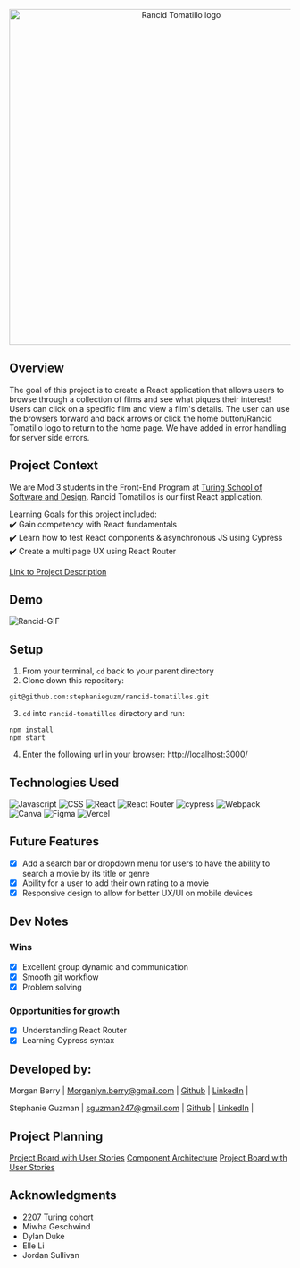 <p align="center">
<img width='600' alt='Rancid Tomatillo logo' src='https://user-images.githubusercontent.com/102934145/197621931-ded88980-4f88-4bb1-84e4-be58c42da9ac.png'>
</p>

## Overview
The goal of this project is to create a React application that allows users to browse through a collection of films and see what piques their interest!  Users can click on a specific film and view a film's details.  The user can use the browsers forward and back arrows or click the home button/Rancid Tomatillo logo to return to the home page.  We have added in error handling for server side errors.

## Project Context
We are Mod 3 students in the Front-End Program at [Turing School of Software and Design](https://frontend.turing.edu/). Rancid Tomatillos is our first React application.

Learning Goals for this project included:      
✔️ Gain competency with React fundamentals      
✔️ Learn how to test React components & asynchronous JS using Cypress <br>
✔️ Create a multi page UX using React Router 

[Link to Project Description](https://frontend.turing.edu/projects/module-3/rancid-tomatillos-v3.html)

## Demo
![Rancid-GIF](https://user-images.githubusercontent.com/102934145/197630398-8886b036-35c8-4702-9972-b2617900b4d5.gif)

## Setup
1. From your terminal, `cd` back to your parent directory
2. Clone down this repository:
  ```
  git@github.com:stephanieguzm/rancid-tomatillos.git
  ```
3. `cd` into `rancid-tomatillos` directory and run:
  ```
  npm install
  npm start
  ```
4. Enter the following url in your browser: http://localhost:3000/

## Technologies Used
![Javascript](https://img.shields.io/badge/JavaScript-323330?style=for-the-badge&logo=javascript&logoColor=F7DF1E) 
![CSS](https://img.shields.io/badge/CSS3-1572B6?style=for-the-badge&logo=css3&logoColor=white) 
![React](https://img.shields.io/badge/react-%2320232a.svg?style=for-the-badge&logo=react&logoColor=%2361DAFB) 
![React Router](https://img.shields.io/badge/React_Router-CA4245?style=for-the-badge&logo=react-router&logoColor=white) 
![cypress](https://img.shields.io/badge/-cypress-%23E5E5E5?style=for-the-badge&logo=cypress&logoColor=058a5e) 
![Webpack](https://img.shields.io/badge/webpack-%238DD6F9.svg?style=for-the-badge&logo=webpack&logoColor=black) 
![Canva](https://img.shields.io/badge/Canva-%2300C4CC.svg?style=for-the-badge&logo=Canva&logoColor=white) 
![Figma](https://img.shields.io/badge/figma-%23F24E1E.svg?style=for-the-badge&logo=figma&logoColor=white)
![Vercel](https://img.shields.io/badge/vercel-%23000000.svg?style=for-the-badge&logo=vercel&logoColor=white)

## Future Features
- [x] Add a search bar or dropdown menu for users to have the ability to search a movie by its title or genre
- [x] Ability for a user to add their own rating to a movie
- [x] Responsive design to allow for better UX/UI on mobile devices

## Dev Notes
### Wins
- [x] Excellent group dynamic and communication
- [x] Smooth git workflow
- [X] Problem solving

### Opportunities for growth
- [x] Understanding React Router
- [x] Learning Cypress syntax

## Developed by:
Morgan Berry |
Morganlyn.berry@gmail.com |
[Github](https://github.com/Mlberry0205) |
[LinkedIn](https://www.linkedin.com/in/morgan-lyn-berry/) |

Stephanie Guzman |
sguzman247@gmail.com |
[Github](https://github.com/stephanieguzm) |
[LinkedIn](https://www.linkedin.com/in/stephanie-guzman-sdsw/) |

## Project Planning 
[Project Board with User Stories](https://github.com/users/stephanieguzm/projects/2)
[Component Architecture](https://excalidraw.com/#json=gMohsSoc8PtHXaYrIagxB,sb-h9i_eIiau7aoGAmxyqg) 
[Project Board with User Stories](https://github.com/users/stephanieguzm/projects/2) 

## Acknowledgments 
- 2207 Turing cohort
- Miwha Geschwind
- Dylan Duke
- Elle Li
- Jordan Sullivan




